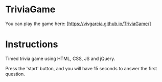 # TriviaGame
You can play the game here: [https://vivgarcia.github.io/TriviaGame/]

# Instructions 

Timed trivia game using HTML, CSS, JS and jQuery.

Press the 'start' button, and you will have 15 seconds to answer the first question.

